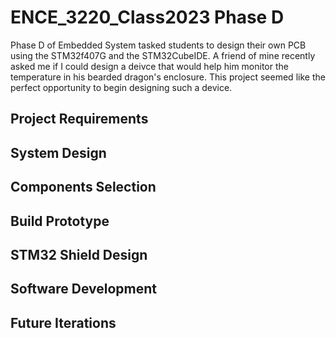 # **ENCE_3220_Class2023 Phase D**
Phase D of Embedded System tasked students to design their own PCB using the STM32f407G and the STM32CubeIDE. A friend of mine recently asked me if I could design a deivce that would help him monitor the temperature in his bearded dragon's enclosure. This project seemed like the perfect opportunity to begin designing such a device. 
## Project Requirements

## System Design

## Components Selection

## Build Prototype

## STM32 Shield Design

## Software Development

## Future Iterations
